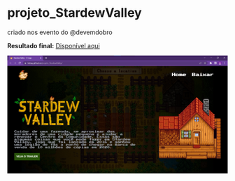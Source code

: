 # projeto_StardewValley
criado nos evento do @devemdobro

**Resultado final:** [Disponível aqui](https://ketwy.github.io/projeto_StardewValley/) 

![resultado do site](src/imagens/image.png)

